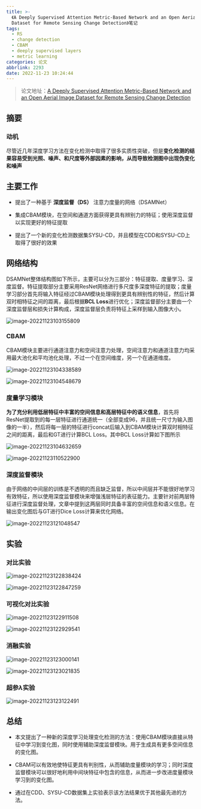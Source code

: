 ```yaml
---
title: >-
  《A Deeply Supervised Attention Metric-Based Network and an Open Aerial Image
  Dataset for Remote Sensing Change Detection》笔记
tags:
  - RS
  - change detection
  - CBAM
  - deeply supervised layers
  - metric learning
categories: 论文
abbrlink: 2293
date: 2022-11-23 10:24:44
---
```


> 论文地址：[A Deeply Supervised Attention Metric-Based Network and an Open Aerial Image Dataset for Remote Sensing Change Detection](https://ieeexplore.ieee.org/document/9467555)



## 摘要

### 动机

尽管近几年深度学习方法在变化检测中取得了很多实质性突破，但是**变化检测的结果容易受到光照、噪声、和尺度等外部因素的影响，从而导致检测图中出现伪变化和噪声**





## 主要工作

- 提出了一种基于 **深度监督（DS）** 注意力度量的网络（DSAMNet）



- 集成CBAM模块，在空间和通道方面获得更具有辨别力的特征；使用深度监督以实现更好的特征提取



- 提出了一个新的变化检测数据集SYSU-CD，并且模型在CDD和SYSU-CD上取得了很好的效果





## 网络结构

DSAMNet整体结构图如下所示，主要可以分为三部分：特征提取、度量学习、深度监督。特征提取部分主要采用ResNet网络进行多尺度多深度特征的提取；度量学习部分首先将输入特征经过CBAM模块处理得到更具有辨别性的特征，然后计算双时相特征之间的距离，最后根据**BCL Loss**进行优化；深度监督部分主要由一个深度监督层和损失计算构成，深度监督层负责将特征上采样到输入图像大小。

![image-20221123103155809](https://gitee.com/qingy735/blogimg/raw/master/img/image-20221123103155809.png)



### CBAM

CBAM模块主要进行通道注意力和空间注意力处理，空间注意力和通道注意力均采用最大池化和平均池化处理，不过一个在空间维度，另一个在通道维度。

![image-20221123104338589](https://gitee.com/qingy735/blogimg/raw/master/img/image-20221123104338589.png)

![image-20221123104548679](https://gitee.com/qingy735/blogimg/raw/master/img/image-20221123104548679.png)



### 度量学习模块

**为了充分利用低层特征中丰富的空间信息和高层特征中的语义信息**，首先将ResNet提取到的每一层特征进行通道统一（全部变成96，并且统一尺寸为输入图像的一半），然后将每一层的特征进行concat后输入到CBAM模块计算双时相特征之间的距离，最后和GT进行计算BCL Loss。其中BCL Loss计算如下图所示

![image-20221123104632659](https://gitee.com/qingy735/blogimg/raw/master/img/image-20221123104632659.png)



![image-20221123110522900](https://gitee.com/qingy735/blogimg/raw/master/img/image-20221123110522900.png)



### 深度监督模块

由于网络的中间层的训练是不透明的而且缺乏监督，所以中间层并不能很好地学习有效特征，所以使用深度监督模块来增强浅层特征的表征能力。主要针对前两层特征进行深度监督处理，文章中提到这两层同时具备丰富的空间信息和语义信息。在输出变化图后与GT进行Dice Loss计算来优化网络。

![image-20221123121048547](https://gitee.com/qingy735/blogimg/raw/master/img/image-20221123121048547.png)



## 实验

### 对比实验

![image-20221123122838424](https://gitee.com/qingy735/blogimg/raw/master/img/image-20221123122838424.png)





![image-20221123122847259](https://gitee.com/qingy735/blogimg/raw/master/img/image-20221123122847259.png)





### 可视化对比实验



![image-20221123122911508](https://gitee.com/qingy735/blogimg/raw/master/img/image-20221123122911508.png)





![image-20221123122929541](https://gitee.com/qingy735/blogimg/raw/master/img/image-20221123122929541.png)



### 消融实验

![image-20221123123000141](https://gitee.com/qingy735/blogimg/raw/master/img/image-20221123123000141.png)



![image-20221123123021835](https://gitee.com/qingy735/blogimg/raw/master/img/image-20221123123021835.png)



### 超参$\lambda$实验

![image-20221123123122491](https://gitee.com/qingy735/blogimg/raw/master/img/image-20221123123122491.png)



## 总结

- 本文提出了一种新的深度学习处理变化检测的方法：使用CBAM模块直接从特征中学习到变化图，同时使用辅助深度监督模块。用于生成具有更多空间信息的变化图。



- CBAM可以有效地使特征更具有判别性，从而辅助度量模块的学习；同时深度监督模块可以很好地利用中间块特征中包含的信息，从而进一步改进度量模块学习到的变化图。



- 通过在CDD、SYSU-CD数据集上实验表示该方法结果优于其他最先进的方法。















